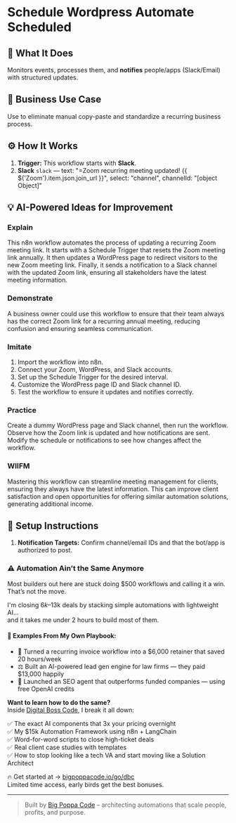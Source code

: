 # Schedule Wordpress Automate Scheduled
## 🚀 What It Does
Monitors events, processes them, and **notifies** people/apps (Slack/Email) with structured updates.

## 💼 Business Use Case
Use to eliminate manual copy-paste and standardize a recurring business process.

## ⚙️ How It Works
1. **Trigger:** This workflow starts with **Slack**.
2. **Slack** `slack` — text: "=Zoom recurring meeting updated!
{{ $('Zoom').item.json.join_url }}", select: "channel", channelId: "[object Object]"

## 💡 AI-Powered Ideas for Improvement
### Explain
This n8n workflow automates the process of updating a recurring Zoom meeting link. It starts with a Schedule Trigger that resets the Zoom meeting link annually. It then updates a WordPress page to redirect visitors to the new Zoom meeting link. Finally, it sends a notification to a Slack channel with the updated Zoom link, ensuring all stakeholders have the latest meeting information.

### Demonstrate
A business owner could use this workflow to ensure that their team always has the correct Zoom link for a recurring annual meeting, reducing confusion and ensuring seamless communication.

### Imitate
1. Import the workflow into n8n.
2. Connect your Zoom, WordPress, and Slack accounts.
3. Set up the Schedule Trigger for the desired interval.
4. Customize the WordPress page ID and Slack channel ID.
5. Test the workflow to ensure it updates and notifies correctly.

### Practice
Create a dummy WordPress page and Slack channel, then run the workflow. Observe how the Zoom link is updated and how notifications are sent. Modify the schedule or notifications to see how changes affect the workflow.

### WIIFM
Mastering this workflow can streamline meeting management for clients, ensuring they always have the latest information. This can improve client satisfaction and open opportunities for offering similar automation solutions, generating additional income.

## 🔧 Setup Instructions
1. **Notification Targets:** Confirm channel/email IDs and that the bot/app is authorized to post.

### ⚠️ Automation Ain’t the Same Anymore

Most builders out here are stuck doing $500 workflows and calling it a win.  
That’s not the move.  

I'm closing $6k–$13k deals by stacking simple automations with lightweight AI...  
and it takes me under 2 hours to build most of them.

#### 🧠 Examples From My Own Playbook:
- 🔁 Turned a recurring invoice workflow into a $6,000 retainer that saved 20 hours/week  
- ⚖️ Built an AI-powered lead gen engine for law firms — they paid $13,000 happily  
- 🚀 Launched an SEO agent that outperforms funded companies — using free OpenAI credits  

**Want to learn how to do the same?**  
Inside [Digital Boss Code](https://bigpoppacode.io/go/dbc), I break it all down:

✅ The exact AI components that 3x your pricing overnight  
✅ My $15k Automation Framework using n8n + LangChain  
✅ Word-for-word scripts to close high-ticket deals  
✅ Real client case studies with templates  
✅ How to stop looking like a tech VA and start moving like a Solution Architect  

🔥 Get started at → [bigpoppacode.io/go/dbc](https://bigpoppacode.io/go/dbc)  
Limited time access, early birds get the best bonuses.

---
> Built by [Big Poppa Code](https://bigpoppacode.io) – architecting automations that scale people, profits, and purpose.

